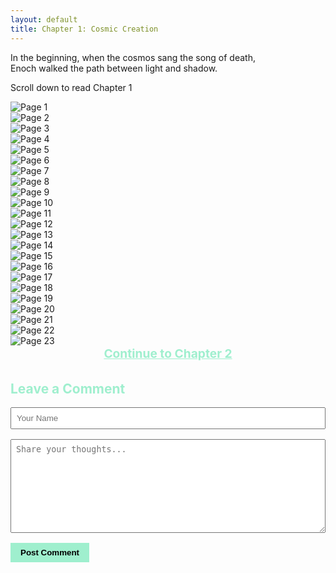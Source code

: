 ```yaml
---
layout: default
title: Chapter 1: Cosmic Creation
---
```


<div class="intro-quote">
In the beginning, when the cosmos sang the song of death,<br />
Enoch walked the path between light and shadow.
</div>

<p class="scroll-note">Scroll down to read Chapter 1</p>

<div class="comic-page"><img src="assets/images/ch1_pg1.jpg" alt="Page 1" /></div>
<div class="comic-page"><img src="assets/images/ch1_pg2.jpg" alt="Page 2" /></div>
<div class="comic-page"><img src="assets/images/ch1_pg3.jpg" alt="Page 3" /></div>
<div class="comic-page"><img src="assets/images/ch1_pg4.jpg" alt="Page 4" /></div>
<div class="comic-page"><img src="assets/images/ch1_pg5.jpg" alt="Page 5" /></div>
<div class="comic-page"><img src="assets/images/ch1_pg6.jpg" alt="Page 6" /></div>
<div class="comic-page"><img src="assets/images/ch1_pg7.jpg" alt="Page 7" /></div>
<div class="comic-page"><img src="assets/images/ch1_pg8.jpg" alt="Page 8" /></div>
<div class="comic-page"><img src="assets/images/ch1_pg9.jpg" alt="Page 9" /></div>
<div class="comic-page"><img src="assets/images/ch1_pg10.jpg" alt="Page 10" /></div>
<div class="comic-page"><img src="assets/images/ch1_pg11.jpg" alt="Page 11" /></div>
<div class="comic-page"><img src="assets/images/ch1_pg12.jpg" alt="Page 12" /></div>
<div class="comic-page"><img src="assets/images/ch1_pg13.jpg" alt="Page 13" /></div>
<div class="comic-page"><img src="assets/images/ch1_pg14.jpg" alt="Page 14" /></div>
<div class="comic-page"><img src="assets/images/ch1_pg15.jpg" alt="Page 15" /></div>
<div class="comic-page"><img src="assets/images/ch1_pg16.jpg" alt="Page 16" /></div>
<div class="comic-page"><img src="assets/images/ch1_pg17.jpg" alt="Page 17" /></div>
<div class="comic-page"><img src="assets/images/ch1_pg18.jpg" alt="Page 18" /></div>
<div class="comic-page"><img src="assets/images/ch1_pg19.jpg" alt="Page 19" /></div>
<div class="comic-page"><img src="assets/images/ch1_pg20.jpg" alt="Page 20" /></div>
<div class="comic-page"><img src="assets/images/ch1_pg21.jpg" alt="Page 21" /></div>
<div class="comic-page"><img src="assets/images/ch1_pg22.jpg" alt="Page 22" /></div>
<div class="comic-page"><img src="assets/images/ch1_pg23.jpg" alt="Page 23" /></div>

<div class="nav-section" style="text-align: center;">
  <a class="nav-menu" href="/chapter2" style="font-size: 1.2rem; font-weight: bold; color: #9fefce;">Continue to Chapter 2</a>
</div>

<!-- Comment Section -->
<div class="nav-section" style="margin-top: 2rem;">
  <h2 style="color: #9fefce;">Leave a Comment</h2>
  <form>
    <input type="text" placeholder="Your Name" style="width: 100%; padding: 0.5rem; margin-bottom: 1rem;" />
    <textarea placeholder="Share your thoughts..." style="width: 100%; padding: 0.5rem; height: 150px;"></textarea>
    <br />
    <button type="submit" style="margin-top: 1rem; padding: 0.5rem 1rem; background-color: #9fefce; border: none; font-weight: bold;">Post Comment</button>
  </form>
</div>


